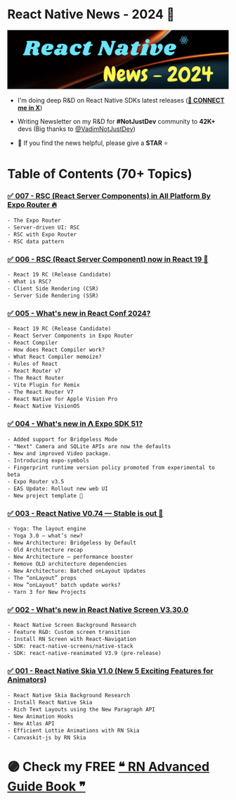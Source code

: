# React Native News - 2024 🚀

![](./images/home.png)

- I'm doing deep R&D on React Native SDKs latest releases (**[🩵 CONNECT me in X](https://twitter.com/anis_RNCore)**)
- Writing Newsletter on my R&D for **#NotJustDev** community to **42K+** devs (Big thanks to [@VadimNotJustDev](https://twitter.com/VadimNotJustDev))

- 🙏 If you find the news helpful, please give a **STAR** ⭐️

# Table of Contents (70+ Topics)

### [✅ 007 - RSC (React Server Components) in All Platform By Expo Router 🔥](https://github.com/anisurrahman072/React-Native-News-2024/blob/master/Expo-News/RSC_in_Expo_Router.md)

    - The Expo Router
    - Server-driven UI: RSC
    - RSC with Expo Router
    - RSC data pattern

### [✅ 006 - RSC (React Server Component) now in React 19 💯](https://github.com/anisurrahman072/React-Native-News-2024/blob/master/React-News/React_19_RC.md)

    - React 19 RC (Release Candidate)
    - What is RSC?
    - Client Side Rendering (CSR)
    - Server Side Rendering (SSR)

### [✅ 005 - What's new in React Conf 2024?](https://github.com/anisurrahman072/React-Native-News-2024/blob/master/React-Native-Conference-Talks/React-Conf-2024.md)

    - React 19 RC (Release Candidate)
    - React Server Components in Expo Router
    - React Compiler
    - How does React Compiler work?
    - What React Compiler memoize?
    - Rules of React
    - React Router v7
    - The React Router
    - Vite Plugin for Remix
    - The React Router V7
    - React Native for Apple Vision Pro
    - React Native VisionOS

### [✅ 004 - What's new in 𝝠 Expo SDK 51?](https://github.com/anisurrahman072/React-Native-News-2024/blob/master/Expo-SDK-Releases/Expo-Sdk51.md)

    - Added support for Bridgeless Mode
    - "Next" Camera and SQLite APIs are now the defaults
    - New and improved Video package.
    - Introducing expo-symbols
    - Fingerprint runtime version policy promoted from experimental to beta
    - Expo Router v3.5
    - EAS Update: Rollout new web UI
    - New project template 🚀

### [✅ 003 - React Native V0.74 — Stable is out 🚀](https://github.com/anisurrahman072/React-Native-News-2024/blob/master/React-Native-Releases/React-Native-V0.74.md)

    - Yoga: The layout engine
    - Yoga 3.0 — what’s new?
    - New Architecture: Bridgeless by Default
    - Old Architecture recap
    - New Architecture — performance booster
    - Remove OLD architecture dependencies
    - New Architecture: Batched onLayout Updates
    - The “onLayout” props
    - How “onLayout" batch update works?
    - Yarn 3 for New Projects

### [✅ 002 - What's new in React Native Screen V3.30.0](https://github.com/anisurrahman072/React-Native-News-2024/blob/master/React-Native-News/React-Native-Screen-V3.30.md)

    - React Native Screen Background Research
    - Feature R&D: Custom screen transition
    - Install RN Screen with React-Navigation
    - SDK: react-native-screens/native-stack
    - SDK: react-native-reanimated V3.9 (pre-release)

### [✅ 001 - React Native Skia V1.0 (New 5 Exciting Features for Animators)](https://github.com/anisurrahman072/React-Native-News-2024/blob/master/React-Native-News/React-Native-Skia-V1.0.md)

    - React Native Skia Background Research
    - Install React Native Skia
    - Rich Text Layouts using the New Paragraph API
    - New Animation Hooks
    - New Atlas API
    - Efficient Lottie Animations with RN Skia
    - Canvaskit-js by RN Skia

# 🟣 Check my FREE [❝ RN Advanced Guide Book ❞](https://github.com/anisurrahman072/React-Native-Advanced-Guide)
